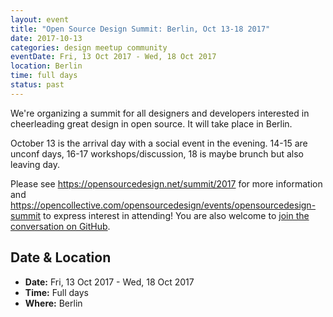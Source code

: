 ```yaml
---
layout: event
title: "Open Source Design Summit: Berlin, Oct 13-18 2017"
date: 2017-10-13
categories: design meetup community
eventDate: Fri, 13 Oct 2017 - Wed, 18 Oct 2017
location: Berlin
time: full days
status: past
---
```


We're organizing a summit for all designers and developers interested in cheerleading great design in open source. It will take place in Berlin.

October 13 is the arrival day with a social event in the evening. 14-15 are unconf days, 16-17 workshops/discussion, 18 is maybe brunch but also leaving day.

Please see <https://opensourcedesign.net/summit/2017> for more information and <https://opencollective.com/opensourcedesign/events/opensourcedesign-summit> to express interest in attending! You are also welcome to [join the conversation on GitHub](https://github.com/opensourcedesign/organization/issues?q=is%3Aissue+is%3Aopen+label%3Asummit).

## Date & Location

- **Date:** Fri, 13 Oct 2017 - Wed, 18 Oct 2017
- **Time:** Full days
- **Where:** Berlin
